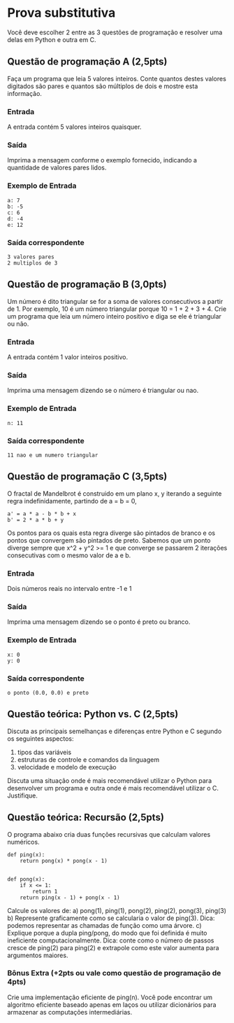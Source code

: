 # Prova substitutiva

Você deve escolher 2 entre as 3 questões de programação e resolver uma delas em Python e outra em C.

## Questão de programação A  (2,5pts)

Faça um programa que leia 5 valores inteiros. Conte quantos destes valores digitados são pares e quantos são múltiplos de dois e mostre esta informação.

### Entrada
A entrada contém 5 valores inteiros quaisquer.

### Saída
Imprima a mensagem conforme o exemplo fornecido, indicando a quantidade de valores pares lidos.

### Exemplo de Entrada

	a: 7
	b: -5
	c: 6
	d: -4
	e: 12

### Saída correspondente

	3 valores pares
	2 multiplos de 3
	
	
## Questão de programação B  (3,0pts)

Um número é dito triangular se for a soma de valores consecutivos a partir de 1. Por exemplo, 10 é um número triangular porque 10 = 1 + 2 + 3 + 4. Crie um programa que leia um número inteiro positivo e diga se ele é triangular ou não.

### Entrada

A entrada contém 1 valor inteiros positivo.

### Saída

Imprima uma mensagem dizendo se o número é triangular ou nao.

### Exemplo de Entrada

	n: 11
	
### Saída correspondente

	11 nao e um numero triangular
	
	
## Questão de programação C (3,5pts)

O fractal de Mandelbrot é construido em um plano x, y iterando a seguinte regra indefinidamente, partindo de a = b = 0,

    a' = a * a - b * b + x
    b' = 2 * a * b + y
    
Os pontos para os quais esta regra diverge são pintados de branco e os pontos que convergem são pintados de preto. Sabemos que um ponto
diverge sempre que x^2 + y^2 >= 1 e que converge se passarem 2 iterações consecutivas com o mesmo valor de a e b.

### Entrada

Dois números reais no intervalo entre -1 e 1

### Saída

Imprima uma mensagem dizendo se o ponto é preto ou branco.

### Exemplo de Entrada

	x: 0
	y: 0
	
### Saída correspondente

	o ponto (0.0, 0.0) e preto
	
	
## Questão teórica: Python vs. C (2,5pts)

Discuta as principais semelhanças e diferenças entre Python e C segundo os seguintes aspectos:

1) tipos das variáveis
2) estruturas de controle e comandos da linguagem
3) velocidade e modelo de execução 

Discuta uma situação onde é mais recomendável utilizar o Python para desenvolver um programa e outra onde é mais recomendável utilizar o C. Justifique.


## Questão teórica: Recursão  (2,5pts)

O programa abaixo cria duas funções recursivas que calculam valores
numéricos.

```
def ping(x):
    return pong(x) * pong(x - 1)
    
    
def pong(x):
    if x <= 1:
        return 1
    return ping(x - 1) + pong(x - 1)
```

Calcule os valores de:
a) pong(1), ping(1), pong(2), ping(2), pong(3), ping(3)
b) Represente graficamente como se calcularia o valor de ping(3). Dica: podemos representar as chamadas de função como uma árvore.
c) Explique porque a dupla ping/pong, do modo que foi definida é muito ineficiente computacionalmente. Dica: conte como o número de passos cresce de ping(2) para ping(2) e extrapole como este valor aumenta para argumentos maiores.


### Bônus Extra (+2pts ou vale como questão de programação de 4pts)

Crie uma implementação eficiente de ping(n). Você pode encontrar um algoritmo eficiente baseado apenas em laços ou utilizar dicionários para armazenar as computações intermediárias.
